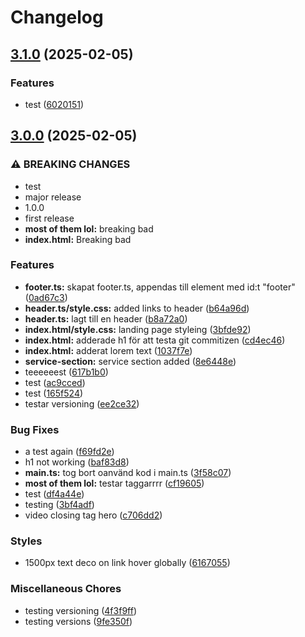 # Changelog

## [3.1.0](https://github.com/gutamuw/leWeb/compare/v3.0.0...v3.1.0) (2025-02-05)


### Features

* test ([6020151](https://github.com/gutamuw/leWeb/commit/602015121cbed51734de1ee977531a18d940a98e))

## [3.0.0](https://github.com/gutamuw/leWeb/compare/v2.0.0...v3.0.0) (2025-02-05)


### ⚠ BREAKING CHANGES

* test
* major release
* 1.0.0
* first release
* **most of them lol:** breaking bad
* **index.html:** Breaking bad

### Features

* **footer.ts:** skapat footer.ts, appendas till element med id:t "footer" ([0ad67c3](https://github.com/gutamuw/leWeb/commit/0ad67c37b3379b355e84c62ce450aceb30441ac4))
* **header.ts/style.css:** added links to header ([b64a96d](https://github.com/gutamuw/leWeb/commit/b64a96d5868aef93524f2e686f50978a1ad415a8))
* **header.ts:** lagt till en header ([b8a72a0](https://github.com/gutamuw/leWeb/commit/b8a72a023f839a674aab6c02ca1d7bac09224d2b))
* **index.html/style.css:** landing page styleing ([3bfde92](https://github.com/gutamuw/leWeb/commit/3bfde92de53cfb4074c53156a5e71414ceb0989a))
* **index.html:** adderade h1 för att testa git commitizen ([cd4ec46](https://github.com/gutamuw/leWeb/commit/cd4ec46a14b3cd50052f137fa5d66e8e122f99e2))
* **index.html:** adderat lorem text ([1037f7e](https://github.com/gutamuw/leWeb/commit/1037f7eba03781026e47b9cfa470268500e2d12d))
* **service-section:** service section added ([8e6448e](https://github.com/gutamuw/leWeb/commit/8e6448e502ba2e54016dba2084828f1e734723e2))
* teeeeeest ([617b1b0](https://github.com/gutamuw/leWeb/commit/617b1b063fa36cc6dd9f2c9a6f01456fe6c830f6))
* test ([ac9cced](https://github.com/gutamuw/leWeb/commit/ac9cced9c779165ec1f7011b671fc044b59698b3))
* test ([165f524](https://github.com/gutamuw/leWeb/commit/165f524826b7976a0c494242e1a9c23b2b7c9954))
* testar versioning ([ee2ce32](https://github.com/gutamuw/leWeb/commit/ee2ce324964c440fa58f1a5e820bef3a8aa768fc))


### Bug Fixes

* a test again ([f69fd2e](https://github.com/gutamuw/leWeb/commit/f69fd2e060148e251d770c97c0c409e077c94f3d))
* h1 not working ([baf83d8](https://github.com/gutamuw/leWeb/commit/baf83d82fb5b970cc739107e01670c5f7225740f))
* **main.ts:** tog bort oanvänd kod i main.ts ([3f58c07](https://github.com/gutamuw/leWeb/commit/3f58c07e0d0d0badb950649f6e0ca31d20625cff))
* **most of them lol:** testar taggarrrr ([cf19605](https://github.com/gutamuw/leWeb/commit/cf1960596de698a06612d603edfa5b361466efa0))
* test ([df4a44e](https://github.com/gutamuw/leWeb/commit/df4a44ebb632f3c1056ccac23492c12fadcd7032))
* testing ([3bf4adf](https://github.com/gutamuw/leWeb/commit/3bf4adf45f379beae97329a161f578658b3e30be))
* video closing tag hero ([c706dd2](https://github.com/gutamuw/leWeb/commit/c706dd2a75474fc03ebcb23102fece3601524439))


### Styles

* 1500px text deco on link hover globally ([6167055](https://github.com/gutamuw/leWeb/commit/6167055a077b9a723d2fed7892d9cb95fc9a7134))


### Miscellaneous Chores

* testing versioning ([4f3f9ff](https://github.com/gutamuw/leWeb/commit/4f3f9ff00596587907ab3a21b12ecfa27907c7c4))
* testing versions ([9fe350f](https://github.com/gutamuw/leWeb/commit/9fe350f5b8423423fe67eeee96e903aa484a08af))

